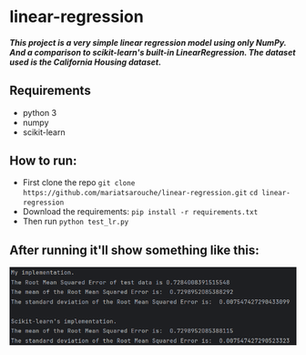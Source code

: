 # linear-regression

##### This project is a very simple linear regression model using only NumPy. And a comparison to scikit-learn's built-in LinearRegression. The dataset used is the California Housing dataset.

## Requirements 
- python 3
- numpy
- scikit-learn

## How to run:
- First clone the repo
`git clone https://github.com/mariatsarouche/linear-regression.git`
`cd linear-regression`
- Download the requirements:
`pip install -r requirements.txt`
- Then run
`python test_lr.py`

## After running it'll show something like this:
![img.png](img.png)